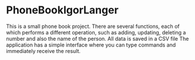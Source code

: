 # PhoneBookIgorLanger
This is a small phone book project.
There are several functions, each of which performs a different operation, such as adding, updating, deleting a number and also the name of the person.
All data is saved in a CSV file
The application has a simple interface where you can type commands and immediately receive the result.
